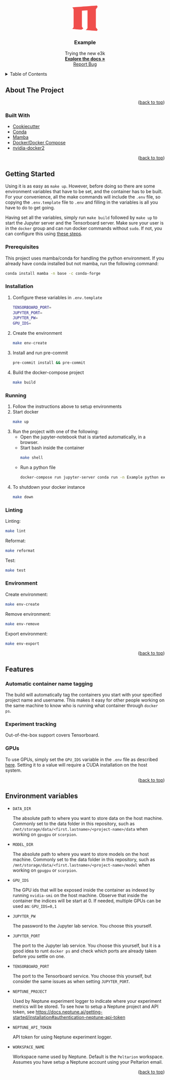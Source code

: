 <div id="top"></div>

<br />
<div align="center">
  <a href="https://github.com/Peltarion/Example">
    <img src="images/peltarion_logotype_Pi_red.svg" alt="Logo" width="80" height="80">
  </a>

<h3 align="center">Example</h3>

  <p align="center">
    Trying the new e3k
    <br />
    <a href="https://github.com/Peltarion/Example"><strong>Explore the docs »</strong></a>
    <br />
    <a href="https://github.com/Peltarion/Example/issues">Report Bug</a>
  </p>
</div>



<details>
  <summary>Table of Contents</summary>
  <ol>
    <li>
      <a href="#about-the-project">About The Project</a>
      <ul>
        <li><a href="#built-with">Built With</a></li>
      </ul>
    </li>
    <li>
      <a href="#getting-started">Getting Started</a>
      <ul>
        <li><a href="#prerequisites">Prerequisites</a></li>
        <li><a href="#environment">Environment</a></li>
        <li><a href="#installation">Installation</a></li>
        <li><a href="#linting">Linting</a></li>
      </ul>
    </li>
    <li>
      <a href="#features">Features</a>
      <ul>
        <li><a href="#name-tagging">Automatic container name tagging</a></li>
        <li><a href="#experiment-tracking">Experiment tracking</a></li>
        <li><a href="#gpus">GPUs</a></li>
      </ul>
    </li>
    <li>
       <a href="#variables">Environment variables</a>
    </li>
  </ol>
</details>



## About The Project

<p align="right">(<a href="#top">back to top</a>)</p>



### Built With

* [Cookiecutter](https://cookiecutter.readthedocs.io)
* [Conda](https://docs.conda.io/en/latest/miniconda.html)
* [Mamba](https://mamba.readthedocs.io)
* [Docker/Docker Compose](https://docs.docker.com/compose)
* [nvidia-docker2](https://docs.nvidia.com/datacenter/cloud-native/container-toolkit/install-guide.html#docker)

<p align="right">(<a href="#top">back to top</a>)</p>


## Getting Started

Using it is as easy as `make up`. However, before doing so there
are some environment variables that have to be set, and the container
has to be built. For your convenience, all the make commands will include the `.env` file, so
copying the `.env.template` file to `.env` and filling in the
variables is all you have to do to get going.

Having set all the variables, simply run `make build` followed by
`make up` to start the Jupyter server and the Tensorboard server.
Make sure your user is in the `docker` group and can run docker
commands without `sudo`. If not, you can configure this using [these steps](https://www.configserverfirewall.com/ubuntu-linux/add-user-to-docker-group-ubuntu/).


### Prerequisites

This project uses mamba/conda for handling the python environment. If you already have conda installed but not mamba, run the following command:

  ```sh
  conda install mamba -n base -c conda-forge
  ```


### Installation
1. Configure these variables in `.env.template`
   ```sh
   TENSORBOARD_PORT=
   JUPYTER_PORT=
   JUPYTER_PW=
   GPU_IDS=
   ```
2. Create the environment
   ```sh
   make env-create
   ```
3. Install and run pre-commit
   ```sh
   pre-commit install && pre-commit
   ```
4. Build the docker-compose project
   ```sh
   make build
   ```

### Running

1. Follow the instructions above to setup environments
2. Start docker
   ```sh
   make up
   ```
3. Run the project with one of the following:
    * Open the jupyter-notebook that is started automatically, in a browser.
    * Start bash inside the container
       ```sh
       make shell
       ```
    * Run a python file
       ```sh
       docker-compose run jupyter-server conda run -n Example python example/<file>.py
       ```
4. To shutdown your docker instance
   ```sh
   make down
   ```

### Linting

Linting:
   ```sh
   make lint
   ```
Reformat:
   ```sh
   make reformat
   ```
Test:
   ```sh
   make test
   ```

### Environment

Create environment:
   ```sh
   make env-create
   ```
Remove environment:
   ```sh
   make env-remove
   ```
Export environment:
   ```sh
   make env-export
   ```


<p align="right">(<a href="#top">back to top</a>)</p>


## Features
### Automatic container name tagging
The build will automatically tag the containers you start with your
specified project name and username. This makes it easy for other
people working on the same machine to know who is running what
container through `docker ps`.

### Experiment tracking
Out-of-the-box support covers Tensorboard.

### GPUs
To use GPUs, simply set the `GPU_IDS` variable in the `.env` file as described [here](https://github.com/NVIDIA/nvidia-container-runtime#environment-variables-oci-spec).
Setting it to a value will require a CUDA installation on the host system.

<p align="right">(<a href="#top">back to top</a>)</p>

## Environment variables
- `DATA_DIR`

  The absolute path to where you want to store data on the host machine. Commonly set to the data folder in this repository, such as `/mnt/storage/data/<first.lastname>/<project-name>/data` when working on `gpugpu` or `scorpion`.


- `MODEL_DIR`

  The absolute path to where you want to store models on the host machine. Commonly set to the data folder in this repository, such as `/mnt/storage/data/<first.lastname>/<project-name>/model` when working on `gpugpu` or `scorpion`.


- `GPU_IDS`

  The GPU ids that will be exposed inside the container as indexed by running `nvidia-smi` on the host machine. Observe that inside the container the indices will be start at 0. If needed, multiple GPUs can be used as: `GPU_IDS=0,1`


- `JUPYTER_PW`

  The password to the Jupyter lab service. You choose this yourself.


- `JUPYTER_PORT`

  The port to the Jupyter lab service. You choose this yourself, but it is a good idea to runt `docker ps`  and check which ports are already taken before you settle on one.


- `TENSORBOARD_PORT`

  The port to the Tensorboard service. You choose this yourself, but consider the same issues as when setting `JUPYTER_PORT`.


- `NEPTUNE_PROJECT`

  Used by Neptune experiment logger to indicate where your experiment metrics will be stored.
  To see how to setup a Neptune project and API token, see
  https://docs.neptune.ai/getting-started/installation#authentication-neptune-api-token


- `NEPTUNE_API_TOKEN`

  API token for using Neptune experiment logger.


- `WORKSPACE_NAME`

  Workspace name used by Neptune. Default is the `Peltarion` workspace. Assumes you have setup a Neptune account using your Peltarion email.


<p align="right">(<a href="#top">back to top</a>)</p>
